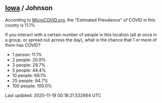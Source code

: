 
## [Iowa](/united-states/iowa) / Johnson

According to [MicroCOVID.org](http://microcovid.org),
the "Estimated Prevalence" of COVID in this county is 11.1%

If you interact with a certain number of people in this location
(all at once in a group, or spread out across the day), what is the chance that
1 or more of them has COVID?

- 1 person: 11.1%
- 2 people: 20.9%
- 3 people: 29.7%
- 5 people: 44.4%
- 10 people: 69.1%
- 25 people: 94.7%
- 100 people: 100.0%

Last updated: 2020-11-19 00:18:21.532664 UTC
